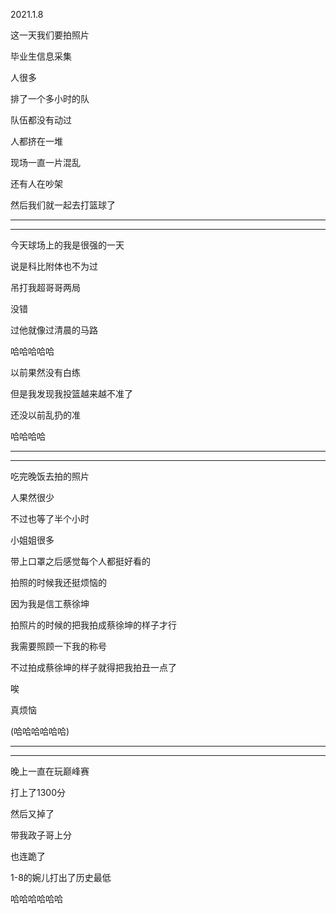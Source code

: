 2021.1.8

这一天我们要拍照片

毕业生信息采集

人很多

排了一个多小时的队

队伍都没有动过

人都挤在一堆

现场一直一片混乱

还有人在吵架

然后我们就一起去打篮球了

-------

-------

今天球场上的我是很强的一天

说是科比附体也不为过

吊打我超哥哥两局

没错

过他就像过清晨的马路

哈哈哈哈哈

以前果然没有白练

但是我发现我投篮越来越不准了

还没以前乱扔的准

哈哈哈哈



-----

----------



吃完晚饭去拍的照片

人果然很少

不过也等了半个小时

小姐姐很多

带上口罩之后感觉每个人都挺好看的

拍照的时候我还挺烦恼的

因为我是信工蔡徐坤

拍照片的时候的把我拍成蔡徐坤的样子才行

我需要照顾一下我的称号

不过拍成蔡徐坤的样子就得把我拍丑一点了

唉

真烦恼

(哈哈哈哈哈哈)

------

--------

晚上一直在玩巅峰赛

打上了1300分

然后又掉了

带我政子哥上分

也连跪了

1-8的婉儿打出了历史最低

哈哈哈哈哈哈

